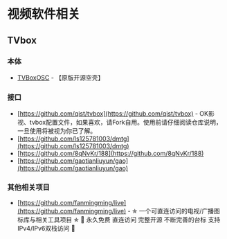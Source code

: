 # 视频软件相关

## TVbox

### 本体

* [TVBoxOSC](https://github.com/o0HalfLife0o/TVBoxOSC) - 【原版开源空壳】

### 接口

* [https://github.com/qist/tvbox](https://github.com/qist/tvbox) - OK影视、tvbox配置文件，如果喜欢，请Fork自用。使用前请仔细阅读仓库说明，一旦使用将被视为你已了解。
* [https://github.com/ls125781003/dmtg](https://github.com/ls125781003/dmtg)
* [https://github.com/8qNvKr/188](https://github.com/8qNvKr/188)
* [https://github.com/gaotianliuyun/gao](https://github.com/gaotianliuyun/gao)

### 其他相关项目

* [https://github.com/fanmingming/live](https://github.com/fanmingming/live) - ✯ 一个可直连访问的电视/广播图标库与相关工具项目 ✯ 🔕 永久免费 直连访问 完整开源 不断完善的台标 支持IPv4/IPv6双栈访问 🔕

